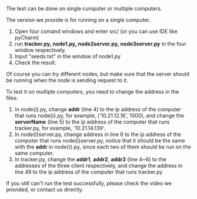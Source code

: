 The test can be done on single cumputer or multiple computers.

The version we provide is for running on a single computer.

1. Open four comand windows and enter src/ (or you can use IDE like pyCharm)
2. run **tracker.py, node1.py, node2server.py, node3server.py** in the four window respectively.
3. Input "seeds.txt" in the window of node1.py
4. Check the result.

Of course you can try different nodes, but make sure that the server should be running when the node is sending request to it.



 To test it on multiple computers, you need to change the address in the files: 

1. In node{i}.py, change **addr** (line 4) to the ip address of the computer that runs node{i}.py, for example, ('10.21.12.16', 1000), and change the **serverName** (line 5) to the ip address of the computer that runs tracker.py, for example, '10.21.14.139'.
2. In node{i}server.py, change address in line 6 to the ip address of the computer that runs node{i}server.py, notice that it should be the same with the **addr** in node{i}.py, since each two of them should be run on the same computer.
3. In tracker.py, change the **addr1**, **addr2**, **addr3** (line 4~6) to the addresses of the three client respectively, and change the address in line 49 to the ip address of the computer that runs tracker.py



If you still can't run the test successfully, please check the video we provided, or contact us directly.
